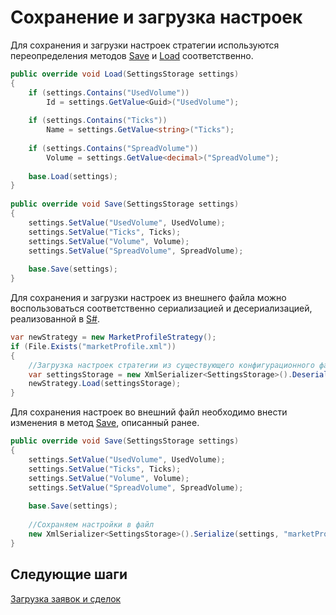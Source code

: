 # Сохранение и загрузка настроек

Для сохранения и загрузки настроек стратегии используются переопределения методов [Save](xref:StockSharp.Algo.Strategies.Strategy.Save) и [Load](xref:StockSharp.Algo.Strategies.Strategy.Load) соответственно. 

```cs
public override void Load(SettingsStorage settings)
{
	if (settings.Contains("UsedVolume"))
	    Id = settings.GetValue<Guid>("UsedVolume");
	
    if (settings.Contains("Ticks"))
        Name = settings.GetValue<string>("Ticks");
	
    if (settings.Contains("SpreadVolume"))
        Volume = settings.GetValue<decimal>("SpreadVolume");
	        
	base.Load(settings);
}
	
public override void Save(SettingsStorage settings)
{
    settings.SetValue("UsedVolume", UsedVolume);
    settings.SetValue("Ticks", Ticks);
    settings.SetValue("Volume", Volume);
    settings.SetValue("SpreadVolume", SpreadVolume);
	    
	base.Save(settings);
}
```

Для сохранения и загрузки настроек из внешнего файла можно воспользоваться соответственно сериализацией и десериализацией, реализованной в [S\#](StockSharpAbout.md). 

```cs
var newStrategy = new MarketProfileStrategy();
if (File.Exists("marketProfile.xml"))
{
    //Загрузка настроек стратегии из существующего конфигурационного файла
    var settingsStorage = new XmlSerializer<SettingsStorage>().Deserialize("marketProfile.xml");
    newStrategy.Load(settingsStorage);
}
```

Для сохранения настроек во внешний файл необходимо внести изменения в метод [Save](xref:StockSharp.Algo.Strategies.Strategy.Save), описанный ранее. 

```cs
public override void Save(SettingsStorage settings)
{
    settings.SetValue("UsedVolume", UsedVolume);
    settings.SetValue("Ticks", Ticks);
    settings.SetValue("Volume", Volume);
    settings.SetValue("SpreadVolume", SpreadVolume);
	    
	base.Save(settings);
	
	//Сохраняем настройки в файл
	new XmlSerializer<SettingsStorage>().Serialize(settings, "marketProfile.xml");
}
```

## Следующие шаги

[Загрузка заявок и сделок](StrategyOrdersLoad.md)
